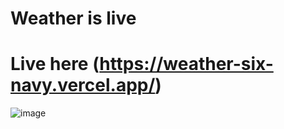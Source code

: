 # Weather is live

# Live here (https://weather-six-navy.vercel.app/)

![image](https://github.com/user-attachments/assets/3bb44aba-c373-4e2d-a280-5900869d8190)
